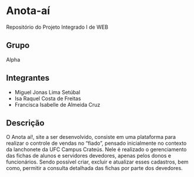 # Anota-aí
Repositório do Projeto Integrado I de WEB
## Grupo
Alpha 
## Integrantes 
- Miguel Jonas Lima Setúbal
- Isa Raquel Costa de Freitas 
- Francisca Isabelle de Almeida Cruz
## Descrição 
O Anota aí!, site a ser desenvolvido, consiste em uma plataforma para realizar o controle de vendas no “fiado”, pensado inicialmente no contexto da lanchonete da UFC Campus Crateús. Nele é realizado o gerenciamento das fichas de alunos e servidores devedores, apenas pelos donos e funcionários. Sendo possível criar, excluir e atualizar esses cadastros, bem como, permitir a consulta detalhada das fichas por parte dos devedores. 

